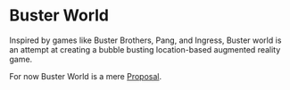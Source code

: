 # Buster World
Inspired by games like Buster Brothers, Pang, and Ingress, Buster world is an attempt at creating a bubble busting location-based augmented reality game.

For now Buster World is a mere [Proposal](/proposal.md). 
